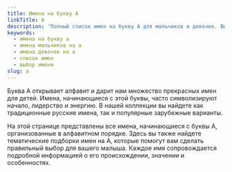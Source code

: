 ```yaml
---
title: Имена на букву А
linkTitle: А
description: 'Полный список имен на букву А для мальчиков и девочек. Выберите красивое имя, начинающееся с первой буквы алфавита.'
keywords:
  - имена на букву а
  - имена мальчиков на а
  - имена девочек на а
  - список имен
  - выбор имени
slug: a
---
```


Буква А открывает алфавит и дарит нам множество прекрасных имен для детей. Имена, начинающиеся с этой буквы, часто символизируют начало, лидерство и энергию. В нашей коллекции вы найдете как традиционные русские имена, так и популярные зарубежные варианты.

На этой странице представлены все имена, начинающиеся с буквы А, организованные в алфавитном порядке. Здесь вы также найдете тематические подборки имен на А, которые помогут вам сделать правильный выбор для вашего малыша. Каждое имя сопровождается подробной информацией о его происхождении, значении и особенностях.
